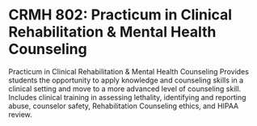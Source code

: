 # CRMH 802: Practicum in Clinical Rehabilitation & Mental Health Counseling

Practicum in Clinical Rehabilitation & Mental Health Counseling Provides students the opportunity to apply knowledge and counseling skills in a clinical setting and move to a more advanced level of counseling skill. Includes clinical training in assessing lethality, identifying and reporting abuse, counselor safety, Rehabilitation Counseling ethics, and HIPAA review.